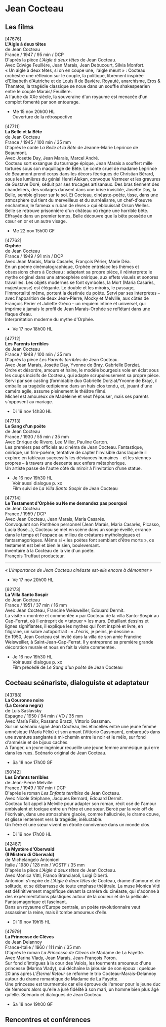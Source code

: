 # Jean Cocteau

## Les films

[47676]  
**L'Aigle à deux têtes**  
de Jean Cocteau  
France / 1947 / 95 min / DCP  
D'après la pièce _L'Aigle à deux têtes_ de Jean Cocteau.  
Avec Edwige Feuillère, Jean Marais, Jean Debucourt, Silvia Monfort.  
« Un aigle à deux têtes, si on en coupe une, l'aigle meurt » : Cocteau orchestre une réflexion sur le couple, la politique, librement inspirée d'Elisabeth d'Autriche et de Louis II de Bavière. Royauté, anarchisme, Eros & Thanatos, la tragédie classique se noue dans un souffle shakespearien entre le couple Marais/ Feuillère.  
A l'aube du XXe siècle, la souveraine d'un royaume est menacée d'un complot fomenté par son entourage.

- Me 15 nov 20h00 HL  
Ouverture de la rétrospective

[47711]  
**La Belle et la Bête**  
de Jean Cocteau  
France / 1945 / 100 min / 35 mm  
D'après le conte _La Belle et la Bête_ de Jeanne-Marie Leprince de Beaumont.  
Avec Josette Day, Jean Marais, Marcel André.  
Cocteau sort exsangue du tournage épique, Jean Marais a souffert mille tortures sous son maquillage de Bête. Le conte cruel de madame Leprince de Beaumont prend corps dans les décors féeriques de Christian Bérard, sous les lumières du génial Henri Alekan, convoque Vermeer et les gravures de Gustave Doré, séduit par ses trucages artisanaux. Des bras tiennent des chandeliers, des voilages dansent dans une brise invisible, Josette Day, la Belle, semble glisser sur le sol. Et Cocteau, cinéaste-poète, tisse, dans une atmosphère qui tient du merveilleux et du surréalisme, un chef-d'œuvre enchanteur, le fameux « ruban de rêves » qui éblouissait Orson Welles.  
Belle se retrouve prisonnière d'un château où règne une horrible bête. Effrayée dans un premier temps, Belle découvre que la bête possède un cœur en or et un autre visage.

- Me 22 nov 15h00 GF

[47762]  
**Orphée**  
de Jean Cocteau  
France / 1949 / 91 min / DCP  
Avec Jean Marais, Maria Casarès, François Périer, Marie Déa.  
En un poème cinématographique, Orphée entrelace les thèmes et obsessions chers à Cocteau : adaptant sa propre pièce, il réinterprète le mythe originel dans une atmosphère onirique, aux effets visuels et sonores travaillés. Les objets modernes se font symboles, la Mort (Maria Casarès, majestueuse) est élégante. Le double et les miroirs, le passage, l'immortalité même, portent la destinée du poète. Servi par ses interprètes – avec l'apparition de deux Jean-Pierre, Mocky et Melville, aux côtés de François Périer et Juliette Gréco – un requiem intime et universel, qui imprime à jamais le profil de Jean Marais-Orphée se reflétant dans une flaque d'eau.  
Interprétation moderne du mythe d'Orphée.

- Ve 17 nov 18h00 HL

[47712]  
**Les Parents terribles**  
de Jean Cocteau  
France / 1948 / 100 min / 35 mm  
D'après la pièce _Les Parents terribles_ de Jean Cocteau.  
Avec Jean Marais, Josette Day, Yvonne de Bray, Gabrielle Dorziat.  
Ordre et désordre, amours et haine, le modèle bourgeois vole en éclat sous les coups incisifs de Cocteau, qui adapte scrupuleusement sa propre pièce. Servi par son casting (formidable duo Gabrielle Dorziat/Yvonne de Bray), il emballe sa tragédie œdipienne dans un huis clos tendu, et, jouant d'une caméra agile, assume pleinement le théâtre filmé.  
Michel est amoureux de Madeleine et veut l'épouser, mais ses parents s'opposent au mariage.

- Di 19 nov 14h30 HL

[47713]  
**Le Sang d'un poète**  
de Jean Cocteau  
France / 1930 / 55 min / 35 mm  
Avec Enrique de Rivero, Lee Miller, Pauline Carton.  
Les premiers pas officiels au cinéma de Jean Cocteau. Fantastique, onirique, un film-poème, tentative de capter l'invisible dans laquelle il explore en tableaux successifs les déviances humaines – et les siennes propres – à travers une descente aux enfers métaphorique.  
Un artiste passe de l'autre côté du miroir à l'invitation d'une statue.

- Je 16 nov 19h30 HL  
Voir aussi dialogue p. xx  
Film suivi de _La Villa Santo Sospir_ de Jean Cocteau

[47714]  
**Le Testament d'Orphée ou Ne me demandez pas pourquoi**  
de Jean Cocteau  
France / 1959 / DCP  
Avec Jean Cocteau, Jean Marais, Maria Casarès.  
Convoquant son Panthéon personnel (Jean Marais, Maria Casarès, Picasso, Lucia Bosè...), Cocteau se met en scène dans un songe éveillé, errance dans le temps et l'espace au milieu de créatures mythologiques et fantasmagoriques. Même si « les poètes font semblant d'être morts », ce testament est bel et bien le sien, bouleversant.  
Inventaire à la Cocteau de la vie d'un poète.  
François Truffaut producteur.

---

_« L'importance de Jean Cocteau cinéaste est-elle encore à démontrer »_

- Ve 17 nov 20h00 HL

[62173]  
**La Villa Santo Sospir**  
de Jean Cocteau  
France / 1951 / 37 min / 16 mm  
Avec Jean Cocteau, Francine Weisweiller, Edouard Dermit.  
La visite « montrée et commentée » par Cocteau de la villa Santo-Sospir au Cap-Ferrat, où il entreprit de « tatouer » les murs. Détaillant dessins et lignes signifiantes, il explique les mythes qui l'ont inspiré et livre, en filigrane, un sobre autoportrait : « J'écris, je peins, je dessine ».  
En 1950, Jean Cocteau est invité dans la villa de son amie Francine Weisweiller, à Saint-Jean-Cap-Ferrat. Il y entreprend sa première grande décoration murale et nous en fait la visite commentée.

- Je 16 nov 19h30 HL  
Voir aussi dialogue p. xx  
Film précédé de _Le Sang d'un poète_ de Jean Cocteau

## Cocteau scénariste, dialoguiste et adaptateur

[43788]  
**La Couronne noire**  
**(La Corona negra)**  
de Luis Saslavsky  
Espagne / 1950 / 94 min / VO / 35 mm  
Avec María Félix, Rossano Brazzi, Vittorio Gassman.  
Sur un scénario signé Jean Cocteau, les étincelles entre une jeune femme amnésique (María Félix) et son amant (Vittorio Gassmann), embarqués dans une aventure sanglante à mi-chemin entre le noir et le mélo, sur fond d'amnésie et de bijoux cachés.  
A Tanger, un jeune ingénieur recueille une jeune femme amnésique qui erre dans les rues. Scénario original de Jean Cocteau.

- Sa 18 nov 17h00 GF

[50142]  
**Les Enfants terribles**  
de Jean-Pierre Melville  
France / 1949 / 107 min / DCP  
D'après le roman _Les Enfants terribles_ de Jean Cocteau.  
Avec Nicole Stéphane, Jacques Bernard, Edouard Dermit.  
Cocteau fait appel à Melville pour adapter son roman, récit osé de l'amour ambivalent et toxique entre un frère et une sœur. Bercé par la voix off de l'écrivain, dans une atmosphère glacée, comme hallucinée, le drame couve, et glisse lentement vers la tragédie, inéluctable.  
Un frère et une sœur vivent en étroite connivence dans un monde clos.

- Di 19 nov 17h00 HL

[42487]  
**Le Mystère d'Oberwald**  
**(Il Mistero di Oberwald)**  
de Michelangelo Antonioni  
Italie / 1980 / 128 min / VOSTF / 35 mm  
D'après la pièce _L'Aigle à deux têtes_ de Jean Cocteau.  
Avec Monica Vitti, Franco Branciaroli, Luigi Diberti.  
Antonioni s'inspire de _L'Aigle à deux têtes_ de Cocteau, drame d'amour et de solitude, et se débarrasse de toute emphase théâtrale. La muse Monica Vitti est définitivement magnifique devant la caméra du cinéaste, qui s'adonne à des expérimentations plastiques autour de la couleur et de la pellicule. Fantasmagorique et fascinant.  
Dans un royaume d'Europe centrale, un poète révolutionnaire veut assassiner la reine, mais il tombe amoureux d'elle.

- Di 19 nov 19h15 HL

[47979]  
**La Princesse de Clèves**  
de Jean Delannoy  
France-Italie / 1960 / 111 min / 35 mm  
D'après le roman _La Princesse de Clèves_ de Madame de La Fayette.  
Avec Marina Vlady, Jean Marais, Jean-François Poron.  
Sur fond d'intrigues à la cour des Valois, les tourments amoureux d'une princesse (Marina Vlady), qui déchaîne la jalousie de son époux : quelque 20 ans après _L'Éternel Retour_ se reforme le trio Cocteau-Marais-Delannoy autour du drame romantique de Madame de La Fayette.  
Une princesse est tourmentée car elle éprouve de l'amour pour le jeune duc de Nemours alors qu'elle a juré fidélité à son mari, un homme bien plus âgé qu'elle. Scénario et dialogues de Jean Cocteau.

- Sa 18 nov 19h00 GF

## Rencontres et conférences

